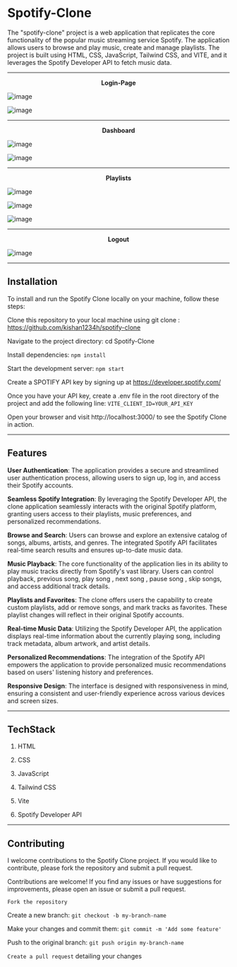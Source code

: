 # Spotify-Clone

The "spotify-clone" project is a web application that replicates the core functionality of the popular music streaming service Spotify. The application allows users to browse and play music, create and manage playlists. The project is built using HTML, CSS, JavaScript, Tailwind CSS, and VITE, and it leverages the Spotify Developer API to fetch music data.

---

<p align="center"><strong>Login-Page</strong></p>

![image](https://github.com/kishan1234h/spotify-clone/assets/78690656/34397129-e3be-4509-a17f-a9f052f774fe)

![image](https://github.com/kishan1234h/spotify-clone/assets/78690656/22be8c9e-748c-4121-8ac6-473fe336def1)

---

<p align="center"><strong>Dashboard</strong></p>

![image](https://github.com/kishan1234h/spotify-clone/assets/78690656/fe4dc30d-da71-4f07-9584-1d7b1243d28e)

![image](https://github.com/kishan1234h/spotify-clone/assets/78690656/511fd157-0efd-4197-aa8a-04e08645c0b2)

---

<p align="center"><strong>Playlists</strong></p>

![image](https://github.com/kishan1234h/spotify-clone/assets/78690656/8a470cf3-946e-44cb-a421-6f41d4dde34a)

![image](https://github.com/kishan1234h/spotify-clone/assets/78690656/1b7528e0-8d50-4d35-b055-d7a0439493e4)

![image](https://github.com/kishan1234h/spotify-clone/assets/78690656/b57c9bda-b3a3-4463-993c-dc397277419b)

---

<p align="center"><strong>Logout</strong></p>

![image](https://github.com/kishan1234h/spotify-clone/assets/78690656/5f246595-c31f-485b-9deb-9e520fa8f77c)

---

## Installation
To install and run the Spotify Clone locally on your machine, follow these steps:

Clone this repository to your local machine using git clone : https://github.com/kishan1234h/spotify-clone

Navigate to the project directory: cd Spotify-Clone

Install dependencies: `npm install`

Start the development server: `npm start`

Create a SPOTIFY API key by signing up at https://developer.spotify.com/

Once you have your API key, create a .env file in the root directory of the project and add the following line: `VITE_CLIENT_ID=YOUR_API_KEY`

Open your browser and visit http://localhost:3000/ to see the Spotify Clone in action.

---

## Features 

**User Authentication**: The application provides a secure and streamlined user authentication process, allowing users to sign up, log in, and access their Spotify accounts.

**Seamless Spotify Integration**: By leveraging the Spotify Developer API, the clone application seamlessly interacts with the original Spotify platform, granting users access to their playlists, music preferences, and personalized recommendations.

**Browse and Search**: Users can browse and explore an extensive catalog of songs, albums, artists, and genres. The integrated Spotify API facilitates real-time search results and ensures up-to-date music data.

**Music Playback**: The core functionality of the application lies in its ability to play music tracks directly from Spotify's vast library. Users can control playback, previous song, play song , next song , pause song , skip songs, and access additional track details.

**Playlists and Favorites**: The clone offers users the capability to create custom playlists, add or remove songs, and mark tracks as favorites. These playlist changes will reflect in their original Spotify accounts.

**Real-time Music Data**: Utilizing the Spotify Developer API, the application displays real-time information about the currently playing song, including track metadata, album artwork, and artist details.

**Personalized Recommendations**: The integration of the Spotify API empowers the application to provide personalized music recommendations based on users' listening history and preferences.

**Responsive Design**: The interface is designed with responsiveness in mind, ensuring a consistent and user-friendly experience across various devices and screen sizes.

---

## TechStack

1. HTML

2. CSS

3. JavaScript

4. Tailwind CSS

5. Vite

6. Spotify Developer API

---

## Contributing

I welcome contributions to the Spotify Clone project. If you would like to contribute, please fork the repository and submit a pull request.

Contributions are welcome! If you find any issues or have suggestions for improvements, please open an issue or submit a pull request.

`Fork the repository`

Create a new branch: `git checkout -b my-branch-name`

Make your changes and commit them: `git commit -m 'Add some feature'`

Push to the original branch: `git push origin my-branch-name`

`Create a pull request` detailing your changes
